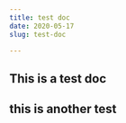 ```yaml
---
title: test doc
date: 2020-05-17
slug: test-doc

---
```

## This is a test doc

## this is another test